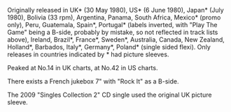 Originally released in UK\* (30 May 1980), US\* (6 June 1980), Japan\* (July 1980), Bolivia (33 rpm), Argentina, Panama, South Africa, Mexico\* (promo only), Peru, Guatemala, Spain\*, Portugal\* (labels inverted, with "Play The Game" being a B-side, probably by mistake, so not reflected in track lists above), Ireland, Brazil\*, France\*, Sweden\*, Australia, Canada, New Zealand, Holland\*, Barbados, Italy\*, Germany\*, Poland\* (single sided flexi). Only releases in countries indicated by \* had picture sleeves.

Peaked at No.14 in UK charts, at No.42 in US charts.

There exists a French jukebox 7" with "Rock It" as a B-side.

The 2009 "Singles Collection 2" CD single used the original UK picture sleeve.
